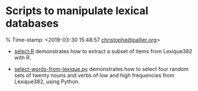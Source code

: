 # Scripts to manipulate lexical databases

% Time-stamp: <2019-03-30 15:48:57 christophe@pallier.org>


* [select.R](select.R) demonstrates how to extract a subset of items from Lexique382 with R.

* [select-words-from-lexique.py](select-words-from-lexique.py) demonstrates how to select four random sets of twenty nouns and verbs of low and high frequencies from Lexique382, using Python.



